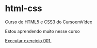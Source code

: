 # html-css
 Curso de HTML5 e CSS3 do CursoemVídeo

 Estou aprendendo muito nesse curso

 <a href="https://laylateles.github.io/html-css/exercicios/ex001/index.html">Executar exercicio 001.</a>
